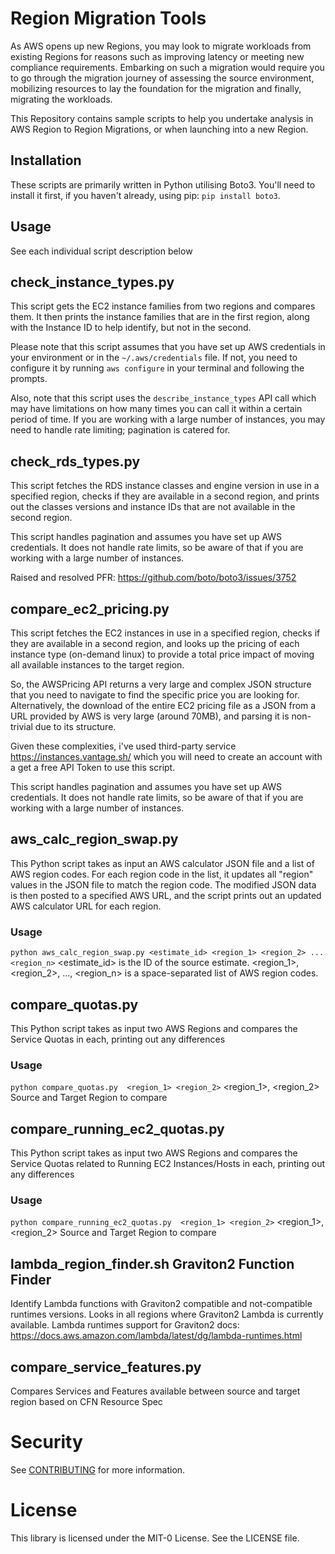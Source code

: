 # Region Migration Tools

As AWS opens up new Regions, you may look to migrate workloads from existing Regions for reasons such as improving latency or meeting new compliance requirements. Embarking on such a migration would require you to go through the migration journey of assessing the source environment, mobilizing resources to lay the foundation for the migration and finally, migrating the workloads. 

This Repository contains sample scripts to help you undertake analysis in AWS Region to Region Migrations, or when launching into a new Region.


## Installation
These scripts are primarily written in Python utilising Boto3. You'll need to install it first, if you haven't already, using pip: `pip install boto3`.

## Usage
See each individual script description below

## check_instance_types.py
This script gets the EC2 instance families from two regions and compares them. It then prints the instance families that are in the first region, along with the Instance ID to help identify, but not in the second.

Please note that this script assumes that you have set up AWS credentials in your environment or in the `~/.aws/credentials` file. If not, you need to configure it by running `aws configure` in your terminal and following the prompts.

Also, note that this script uses the `describe_instance_types` API call which may have limitations on how many times you can call it within a certain period of time. If you are working with a large number of instances, you may need to handle rate limiting; pagination is catered for.

## check_rds_types.py
This script fetches the RDS instance classes and engine version in use in a specified region, checks if they are available in a second region, and prints out the classes versions and instance IDs that are not available in the second region.

This script handles pagination and assumes you have set up AWS credentials. It does not handle rate limits, so be aware of that if you are working with a large number of instances.

Raised and resolved PFR: https://github.com/boto/boto3/issues/3752

## compare_ec2_pricing.py
This script fetches the EC2 instances in use in a specified region, checks if they are available in a second region, and looks up the pricing of each instance type (on-demand linux) to provide a total price impact of moving all available instances to the target region.

So, the AWSPricing API returns a very large and complex JSON structure that you need to navigate to find the specific price you are looking for.
Alternatively, the download of the entire EC2 pricing file as a JSON from a URL provided by AWS is very large (around 70MB), and parsing it is non-trivial due to its structure.

Given these complexities, i've used third-party service https://instances.vantage.sh/ which you will need to create an account with a get a free API Token to use this script.

This script handles pagination and assumes you have set up AWS credentials. It does not handle rate limits, so be aware of that if you are working with a large number of instances.

## aws_calc_region_swap.py
This Python script takes as input an AWS calculator JSON file and a list of AWS region codes. For each region code in the list, it updates all "region" values in the JSON file to match the region code. The modified JSON data is then posted to a specified AWS URL, and the script prints out an updated AWS calculator URL for each region.

### Usage
```python aws_calc_region_swap.py <estimate_id> <region_1> <region_2> ... <region_n>```
<estimate_id> is the ID of the source estimate.
<region_1>, <region_2>, ..., <region_n> is a space-separated list of AWS region codes.

## compare_quotas.py
This Python script takes as input two AWS Regions and compares the Service Quotas in each, printing out any differences

### Usage
```python compare_quotas.py  <region_1> <region_2>```
<region_1>, <region_2> Source and Target Region to compare

## compare_running_ec2_quotas.py
This Python script takes as input two AWS Regions and compares the Service Quotas related to Running EC2 Instances/Hosts in each, printing out any differences

### Usage
```python compare_running_ec2_quotas.py  <region_1> <region_2>```
<region_1>, <region_2> Source and Target Region to compare

## lambda_region_finder.sh  Graviton2 Function Finder
Identify Lambda functions with Graviton2 compatible and not-compatible runtimes versions.  Looks in all regions where Graviton2 Lambda is currently available.
Lambda runtimes support for Graviton2 docs: https://docs.aws.amazon.com/lambda/latest/dg/lambda-runtimes.html

## compare_service_features.py
Compares Services and Features available between source and target region based on CFN Resource Spec

# Security

See [CONTRIBUTING](CONTRIBUTING.md#security-issue-notifications) for more information.

# License

This library is licensed under the MIT-0 License. See the LICENSE file.
